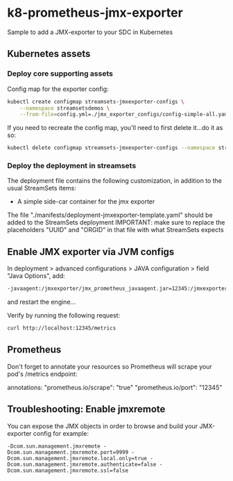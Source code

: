 k8-prometheus-jmx-exporter
=======================================

Sample to add a JMX-exporter to your SDC in Kubernetes

## Kubernetes assets
 
### Deploy core supporting assets

Config map for the exporter config:

```sh
kubectl create configmap streamsets-jmxexporter-configs \
    --namespace streamsetsdemos \
    --from-file=config.yml=./jmx_exporter_configs/config-simple-all.yaml
```

If you need to recreate the config map, you'll need to first delete it...do it as so:

```sh
kubectl delete configmap streamsets-jmxexporter-configs --namespace streamsetsdemos
```

### Deploy the deployment in streamsets

The deployment file contains the following customization, in addition to the usual StreamSets items:
 - A simple side-car container for the jmx exporter

The file "./manifests/deployment-jmxexporter-template.yaml" should be added to the StreamSets deployment
IMPORTANT: make sure to replace the placeholders "UUID" and "ORGID" in that file with what StreamSets expects


## Enable JMX exporter via JVM configs


In deployment > advanced configurations > JAVA configuration > field "Java Options", add:

```sh
-javaagent:/jmxexporter/jmx_prometheus_javaagent.jar=12345:/jmxexporter_configs/config.yml
```

and restart the engine...

Verify by running the following request:

```sh
curl http://localhost:12345/metrics
```

## Prometheus

Don't forget to annotate your resources so Prometheus will scrape your pod's /metrics endpoint:

annotations:
  "prometheus.io/scrape": "true"
  "prometheus.io/port": "12345"

## Troubleshooting: Enable jmxremote

You can expose the JMX objects in order to browse and build your JMX-exporter config for example:

```
-Dcom.sun.management.jmxremote -Dcom.sun.management.jmxremote.port=9999 -Dcom.sun.management.jmxremote.local.only=true -Dcom.sun.management.jmxremote.authenticate=false -Dcom.sun.management.jmxremote.ssl=false
```